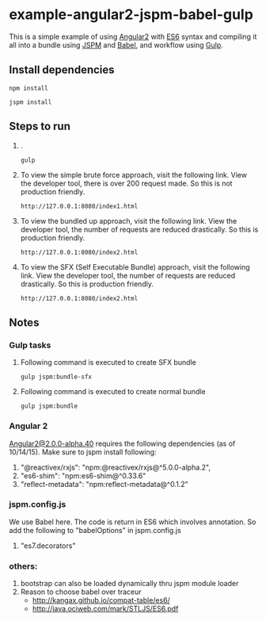 # example-angular2-jspm-babel-gulp

This is a simple example of using [Angular2](https://angular.io/) with [ES6](http://www.ecma-international.org/ecma-262/6.0/) syntax and compiling it all into a bundle using [JSPM](http://jspm.io/) and [Babel](https://babeljs.io/), and workflow using [Gulp](http://gulpjs.com/).



## Install dependencies

```
npm install

jspm install
```



## Steps to run

1.  .
    ```
    gulp
    ```
2. To view the simple brute force approach, visit the following link. View the developer tool, there is over 200 request made. So this is not production friendly.
    ```
    http://127.0.0.1:8080/index1.html
    ```
3. To view the bundled up approach, visit the following link. View the developer tool, the number of requests are reduced drastically. So this is production friendly.
    ```
    http://127.0.0.1:8080/index2.html
    ```
4. To view the SFX (Self Executable Bundle) approach, visit the following link. View the developer tool, the number of requests are reduced drastically. So this is production friendly.
    ```
    http://127.0.0.1:8080/index2.html
    ```



## Notes
### Gulp tasks
1. Following command is executed to create SFX bundle
    ```
    gulp jspm:bundle-sfx
    ```
2. Following command is executed to create normal bundle
    ```
    gulp jspm:bundle
    ```


### Angular 2
Angular2@2.0.0-alpha.40 requires the following dependencies (as of 10/14/15). Make sure to jspm install following:
1. "@reactivex/rxjs": "npm:@reactivex/rxjs@^5.0.0-alpha.2",
2. "es6-shim": "npm:es6-shim@^0.33.6"
3. "reflect-metadata": "npm:reflect-metadata@^0.1.2"


### jspm.config.js
We use Babel here. The code is return in ES6 which involves annotation. So add the following to "babelOptions" in jspm.config.js
1. "es7.decorators"


### others:
1. bootstrap can also be loaded dynamically thru jspm module loader
2. Reason to choose babel over traceur
    * http://kangax.github.io/compat-table/es6/
    * http://java.ociweb.com/mark/STLJS/ES6.pdf

